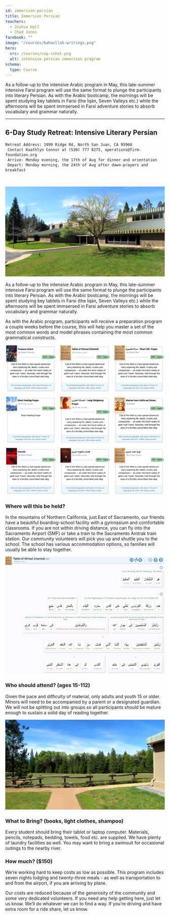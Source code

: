 ```yaml
---
id: immersion-persian
title: Immersion Persian
teachers:
  - Joshua Hall
  - Chad Jones
facebook: ""
image: "/courses/bahaullah-writings.png"
hero:
  src: /courses/sop-sshot.png
  alt: intensive persian immersion program
schema:
  type: Course
---
```


As a follow-up to the intensive Arabic program in May, this late-summer intensive Farsi program will use the same format to plunge the participants into literary Persian. As with the Arabic bootcamp, the mornings will be spent studying key tablets in Farsi (the Íqán, Seven Valleys etc.) while the afternoons will be spent immsersed in Farsi adventure stories to absorb vocabulary and grammar naturally.

---

## 6-Day Study Retreat: Intensive Literary Persian

```
Retreat Address: 1999 Ridge Rd, North San Juan, CA 95960
 Contact Kaathlyn Connor at (530) 777 8275, operations@firm-foundation.org
 Arrive: Monday evening, the 17th of Aug for dinner and orientation
 Depart: Monday morning, the 24th of Aug after dawn-prayers and breakfast
```

<br>

![school front](/courses/school-front2.jpg#floater2)

As a follow-up to the intensive Arabic program in May, this late-summer intensive Farsi program will use the same format to plunge the participants into literary Persian. As with the Arabic bootcamp, the mornings will be spent studying key tablets in Farsi (the Íqán, Seven Valleys etc.) while the afternoons will be spent immsersed in Farsi adventure stories to absorb vocabulary and grammar naturally.

As with the Arabic program, participants will receive a preparation program a couple weeks before the course, this will help you master a set of the most common words and model phrases containing the most common grammatical constructs.

![library of persian books](/courses/library-sshot.png#floater)
### Where will this be held?

In the mountains of Northern California, just East of Sacramento, our friends have a beautiful boarding-school facility with a gymnasium and comfortable classrooms. If you are not within driving distance, you can fly into the Sacramento Airport (SMF) or take a train to the Sacramento Amtrak train station. Our community volunteers will pick you up and shuttle you to the school. The school has various accommodation options, so families will usually be able to stay together.


![software with tablet of ahmad](/courses/ahmad-sshot.png#floater2)
### Who should attend? (ages 15-112)

Given the pace and difficulty of material, only adults and youth 15 or older. Minors will need to be accompanied by a parent or a designated guardian. We will not be splitting out into groups so all participants should be mature enough to sustain a solid day of reading together.




![school field](/courses/school-field.jpg#floater)
### What to Bring? (books, light clothes, shampoo)

Every student should bring their tablet or laptop computer. Materials, pencils, notepads, bedding, towels, food etc. are supplied. We have plenty of laundry facilities as well. You may want to bring a swimsuit for occasional outings to the nearby river.

### How much? ($150)

We’re working hard to keep costs as low as possible. This program includes seven nights lodging and twenty-three meals - as well as transportation to and from the airport, if you are arriving by plane.

Our costs are reduced because of the generosity of the community and some very dedicated volunteers. If you need any help getting here, just let us know. We’ll do whatever we can to find a way. If you’re driving and have extra room for a ride share, let us know.

<br><br><br><br>

